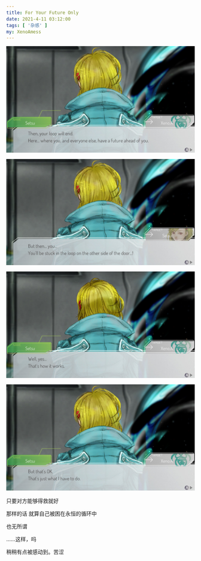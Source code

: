 ```yaml
---
title: For Your Future Only
date: 2021-4-11 03:12:00
tags: [ '杂感' ]
my: XenoAmess
---
```


![Setsu](/resources/20210411ForYourFutureOnly/2021041100002200-F07D255B0DFCA3C5DB0CD5E5E8FB2084.jpg)

![Setsu](/resources/20210411ForYourFutureOnly/2021041100002700-F07D255B0DFCA3C5DB0CD5E5E8FB2084.jpg)

![Setsu](/resources/20210411ForYourFutureOnly/2021041100003100-F07D255B0DFCA3C5DB0CD5E5E8FB2084.jpg)

![Setsu](/resources/20210411ForYourFutureOnly/2021041100003400-F07D255B0DFCA3C5DB0CD5E5E8FB2084.jpg)

只要对方能够得救就好

那样的话 就算自己被困在永恒的循环中

也无所谓

……这样，吗

稍稍有点被感动到。苦涩
